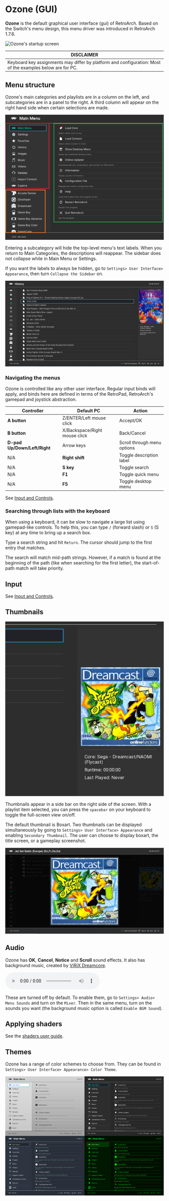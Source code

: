 # Ozone (GUI)

**Ozone** is the default graphical user interface (gui) of RetroArch. Based on the Switch's menu design, this menu driver was introduced in RetroArch 1.7.6.

![Ozone's startup screen](../image/retroarch/ozone/first_run.webp)

|DISCLAIMER|
|----------|
|Keyboard key assignments may differ by platform and configuration: Most of the examples below are for PC.|

## Menu structure

Ozone's main categories and playlists are in a column on the left, and subcategories are in a panel to the right. A third column will appear on the right hand side when certain selections are made.

![Ozone's menu structure](../image/retroarch/ozone/menu-structure.png)

Entering a subcategory will hide the top-level menu's text labels. When you return to Main Categories, the descriptions will reappear. The sidebar does not collapse while in Main Menu or Settings.

If you want the labels to always be hidden, go to `Settings> User Interface> Appearance`, then turn `Collapse the Sidebar` on.

![Ozone's menu structure (History menu)](../image/retroarch/ozone/menu-structure-2.png)

### Navigating the menus

Ozone is controlled like any other user interface. Regular input binds will apply, and binds here are defined in terms of the RetroPad, RetroArch's gamepad and joystick abstraction.

| Controller   | Default PC | Action |
| ------------ | ---------- | ------ |
| **A button** | Z/ENTER/Left mouse click | Accept/OK |
| **B button** | X/Backspace/Right mouse click | Back/Cancel |
| **D-pad Up/Down/Left/Right** | Arrow keys | Scroll through menu options |
| N/A          | **Right shift** | Toggle description label |
| N/A          | **S key** | Toggle search |
| N/A          | **F1** | Toggle quick menu |
| N/A          | **F5** | Toggle desktop menu |

See [Input and Controls](input-and-controls.md).

### Searching through lists with the keyboard

When using a keyboard, it can be slow to navigate a large list using gamepad-like controls. To help this, you can type `/` (forward slash) or `S` (S key) at any time to bring up a search box.

Type a search string and hit `Return`. The cursor should jump to the first entry that matches.

The search will match mid-path strings. However, if a match is found at the beginning of the path (like when searching for the first letter), the start-of-path match will take priority.

## Input

See [Input and Controls](input-and-controls.md).

## Thumbnails

![Ozone, example of a thumbnail](../image/retroarch/ozone/thumbnail-1.png)

Thumbnails appear in a side bar on the right side of the screen. With a playlist item selected, you can press the `spacebar` on your keyboard to toggle the full-screen view on/off.

The default thumbnail is Boxart. Two thumbnails can be displayed simultaneously by going to `Settings> User Interface> Appearance` and enabling `Secondary Thumbnail`. The user can choose to display boxart, the title screen, or a gameplay screenshot.

![Ozone, full screen thumbnail](../image/retroarch/ozone/thumbnail.png)

## Audio

Ozone has **OK**, **Cancel**, **Notice** and **Scroll** sound effects. It also has background music, created by [ViRiX Dreamcore](https://soundcloud.com/virix).

<audio controls>
  <source src="/image/retroarch/ozone/bgm.ogg" type="audio/ogg">
</audio>

These are turned off by default. To enable them, go to `Settings> Audio> Menu Sounds` and turn on the `Mixer`. Then in the same menu, turn on the sounds you want (the background music option is called `Enable BGM Sound`).

## Applying shaders

See the [shaders user guide](shaders.md).

## Themes

Ozone has a range of color schemes to choose from. They can be found in `Settings> User Interface> Appearance> Color Theme`.

![Ozone, examples of themes](../image/retroarch/ozone/ozone-themes.png)